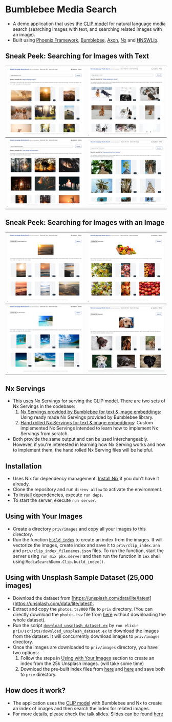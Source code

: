 # Bumblebee Media Search

- A demo application that uses the [CLIP model](https://openai.com/research/clip) for natural language media search (searching images with text, and searching related images with an image).
- Built using [Phoenix Framework](https://github.com/phoenixframework/phoenix), [Bumblebee](https://github.com/elixir-nx/bumblebee), [Axon](https://github.com/elixir-nx/axon), [Nx](https://github.com/elixir-nx/nx) and [HNSWLib](https://github.com/elixir-nx/hnswlib).

## Sneak Peek: Searching for Images with Text

| ![ Searching Images with text 1 ](./docs/search-with-text-3.jpeg) | ![ Searching Images with text 1 ](./docs/search-with-text-2.jpeg) |
| ----------------------------------------------------------------- | ----------------------------------------------------------------- |
| ![ Searching Images with text 3 ](./docs/search-with-text-1.jpeg) | ![ Searching Images with text 4 ](./docs/search-with-text-4.jpeg) |

## Sneak Peek: Searching for Images with an Image

| ![ Searching Images with an Image 1 ](./docs/search-with-image-1.png) | ![ Searching Images with an Image 2 ](./docs/search-with-image-2.jpeg) |
| --------------------------------------------------------------------- | ---------------------------------------------------------------------- |
| ![ Searching Images with an Image 3 ](./docs/search-with-image-3.png) | ![ Searching Images with an Image 4 ](./docs/search-with-image-4.jpeg) |

## Nx Servings

- This uses Nx Servings for serving the CLIP model. There are two sets of Nx Servings in the codebase:
  1. [Nx Servings provided by Bumblebee for text & image embeddings](./lib/media_search_demo/clip/servings/bumblebee/): Using ready made Nx Servings provided by Bumblebee library.
  2. [Hand rolled Nx Servings for text & image embeddings](./lib/media_search_demo/clip/servings/custom/): Custom implemented Nx Servings intended to learn how to implement Nx Servings from scratch.
- Both provide the same output and can be used interchangeably. However, if you're interested in learning how Nx Serving works and how to implement them, the hand rolled Nx Serving files will be helpful.

## Installation

- Uses Nix for dependency management. [Install Nix](https://nixos.org/download.html) if you don't have it already.
- Clone the repository and run `direnv allow` to activate the environment.
- To install dependencies, execute `run deps`.
- To start the server, execute `run server`.

## Using with Your Images

- Create a directory `priv/images` and copy all your images to this directory.
- Run the function [`build_index`](./lib/media_search_demo/clip/clip_index.ex) to create an index from the images. It will vectorize the images, create index and save it to `priv/clip_index.ann` and `priv/clip_index_filenames.json` files. To run the function, start the server using `run mix phx.server` and then run the function in `iex` shell using `MediaSearchDemo.Clip.build_index()`.

## Using with Unsplash Sample Dataset (25,000 images)

- Download the dataset from [https://unsplash.com/data/lite/latest](https://unsplash.com/data/lite/latest).
- Extract and copy the `photos.tsv000` file to `priv` directory. (You can directly download the `photos.tsv` file from [here](https://assets.rajrajhans.com/bumblebee-media-search/unsplash-25k/photos.tsv000) without downloading the whole dataset).
- Run the script [`download_unsplash_dataset.ex`](./priv/scripts/download_unsplash_dataset.ex) by `run elixir priv/scripts/download_unsplash_dataset.ex` to download the images from the dataset. It will concurrently download images to `priv/images` directory.
- Once the images are downloaded to `priv/images` directory, you have two options:
  1. Follow the steps in [Using with Your Images](#using-with-your-images) section to create an index from the 25k Unsplash images. (will take some time)
  2. Download the pre-built index files from [here](https://assets.rajrajhans.com/bumblebee-media-search/unsplash-25k/clip_index.ann) and [here](https://assets.rajrajhans.com/bumblebee-media-search/unsplash-25k/clip_index_filenames.json) and save both to `priv` directory.

## How does it work?

- The application uses the [CLIP model](https://openai.com/research/clip) with Bumblebee and Nx to create an index of images and then search the index for related images.
- For more details, please check the talk slides. Slides can be found [here](https://assets.rajrajhans.com/bumblebee-media-search/slides_raj_rajhans_elixir_conf_africa_2023.pdf)
